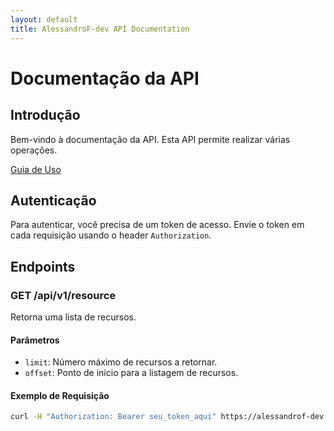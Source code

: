 ```yaml
---
layout: default
title: AlessandroF-dev API Documentation
---
```


# Documentação da API

## Introdução
Bem-vindo à documentação da API. Esta API permite realizar várias operações.

[Guia de Uso](usage.md)

## Autenticação
Para autenticar, você precisa de um token de acesso. Envie o token em cada requisição usando o header `Authorization`.

## Endpoints
### GET /api/v1/resource
Retorna uma lista de recursos.

#### Parâmetros
- `limit`: Número máximo de recursos a retornar.
- `offset`: Ponto de início para a listagem de recursos.

#### Exemplo de Requisição
```bash
curl -H "Authorization: Bearer seu_token_aqui" https://alessandrof-dev.github.io/api-documentation
```
